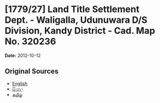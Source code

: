 # [1779/27] Land Title Settlement Dept. - Waligalla, Udunuwara D/S Division, Kandy District - Cad. Map No. 320236

**Date:** 2012-10-12

## Original Sources

- [English](https://documents.gov.lk/view/extra-gazettes/2012/10/1779-27_E.pdf)
- [සිංහල](https://documents.gov.lk/view/extra-gazettes/2012/10/1779-27_S.pdf)
- [தமிழ்](https://documents.gov.lk/view/extra-gazettes/2012/10/1779-27_T.pdf)
